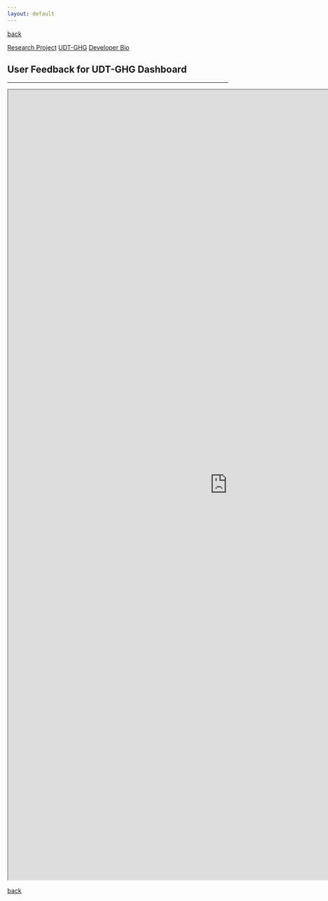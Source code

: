 ```yaml
---
layout: default
---
```

[back](./)

[Research Project](./project-page.html)
[UDT-GHG](./app-page.html)
[Developer Bio](./bio-page.html)

## User Feedback for UDT-GHG Dashboard

* * *

<iframe src="https://docs.google.com/forms/d/e/1FAIpQLSevhn8yeUCKUhAyzhgmW3nwqR_PlOimk2shrl1_BYW_IBNR8w/viewform" id="frame2" name="frame2" width="1000" marginwidth="0" height="1800" marginheight="0" align="middle" scrolling="auto"></iframe>

[back](./)
